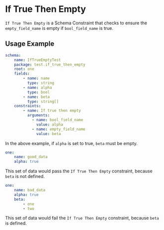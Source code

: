 # If True Then Empty

`If True Then Empty` is a Schema Constraint that checks to ensure the `empty_field_name` is empty if `bool_field_name` is true.

## Usage Example
```yaml
schema:
    name: IfTrueEmptyTest
    package: test.if_true_then_empty
    root: one
    fields:
        - name: name
          type: string
        - name: alpha
          type: bool
        - name: beta
          type: string[]
    constraints:
        - name: If true then empty
          arguments:
            - name: bool_field_name
              value: alpha
            - name: empty_field_name
              value: beta
```
In the above example, if `alpha` is set to true, `beta` must be empty.


```yaml
one:
    name: good_data
    alpha: true
```
This set of data would pass the `If True Then Empty` constraint, because `beta` is not defined.


```yaml
one:
    name: bad_data
    alpha: true
    beta:
        - one
        - two
```
This set of data would fail the `If True Then Empty` constraint, because `beta` is defined.